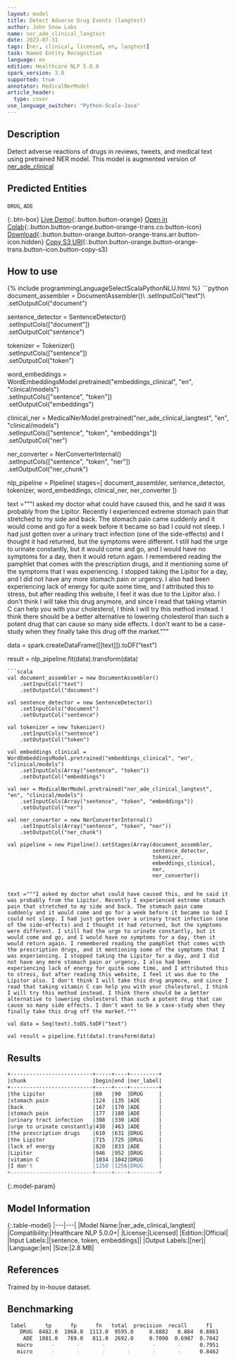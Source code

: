 ```yaml
---
layout: model
title: Detect Adverse Drug Events (langtest)
author: John Snow Labs
name: ner_ade_clinical_langtest
date: 2023-07-31
tags: [ner, clinical, licensed, en, langtest]
task: Named Entity Recognition
language: en
edition: Healthcare NLP 5.0.0
spark_version: 3.0
supported: true
annotator: MedicalNerModel
article_header:
  type: cover
use_language_switcher: "Python-Scala-Java"
---
```


## Description

Detect adverse reactions of drugs in reviews, tweets, and medical text using pretrained NER model. This model is augmented version of [ner_ade_clinical](https://nlp.johnsnowlabs.com/2021/04/01/ner_ade_clinical_en.html)

## Predicted Entities

`DRUG`, `ADE`

{:.btn-box}
[Live Demo](https://demo.johnsnowlabs.com/healthcare/ADE/){:.button.button-orange}
[Open in Colab](https://colab.research.google.com/github/JohnSnowLabs/spark-nlp-workshop/blob/master/tutorials/Certification_Trainings/Healthcare/16.Adverse_Drug_Event_ADE_NER_and_Classifier.ipynb){:.button.button-orange.button-orange-trans.co.button-icon}
[Download](https://s3.amazonaws.com/auxdata.johnsnowlabs.com/clinical/models/ner_ade_clinical_langtest_en_5.0.0_3.0_1690825306693.zip){:.button.button-orange.button-orange-trans.arr.button-icon.hidden}
[Copy S3 URI](s3://auxdata.johnsnowlabs.com/clinical/models/ner_ade_clinical_langtest_en_5.0.0_3.0_1690825306693.zip){:.button.button-orange.button-orange-trans.button-icon.button-copy-s3}

## How to use



<div class="tabs-box" markdown="1">
{% include programmingLanguageSelectScalaPythonNLU.html %}
```python
document_assembler = DocumentAssembler()\
    .setInputCol("text")\
    .setOutputCol("document")
         
sentence_detector = SentenceDetector()\
    .setInputCols(["document"])\
    .setOutputCol("sentence")

tokenizer = Tokenizer()\
    .setInputCols(["sentence"])\
    .setOutputCol("token")

word_embeddings = WordEmbeddingsModel.pretrained("embeddings_clinical", "en", "clinical/models")\
    .setInputCols(["sentence", "token"])\
    .setOutputCol("embeddings")

clinical_ner = MedicalNerModel.pretrained("ner_ade_clinical_langtest", "en", "clinical/models")\
    .setInputCols(["sentence", "token", "embeddings"])\
    .setOutputCol("ner")

ner_converter = NerConverterInternal()\
    .setInputCols(["sentence", "token", "ner"])\
    .setOutputCol("ner_chunk")
    
nlp_pipeline = Pipeline(
    stages=[
        document_assembler, 
        sentence_detector, 
        tokenizer, 
        word_embeddings, 
        clinical_ner, 
        ner_converter
    ])

text ="""I asked my doctor what could have caused this, and he said it was probably from the Lipitor. Recently I experienced extreme stomach pain that stretched to my side and back. The stomach pain came suddenly and it would come and go for a week before it became so bad I could not sleep. I had just gotten over a urinary tract infection (one of the side-effects) and I thought it had returned, but the symptoms were different. I still had the urge to urinate constantly, but it would come and go, and I would have no symptoms for a day, then it would return again. I remembered reading the pamphlet that comes with the prescription drugs, and it mentioning some of the symptoms that I was experiencing. I stopped taking the Lipitor for a day, and I did not have any more stomach pain or urgency. I also had been experiencing lack of energy for quite some time, and I attributed this to stress, but after reading this website, I feel it was due to the Lipitor also. I don't think I will take this drug anymore, and since I read that taking vitamin C can help you with your cholesterol, I think I will try this method instead. I think there should be a better alternative to lowering cholesterol than such a potent drug that can cause so many side effects. I don't want to be a case-study when they finally take this drug off the market."""

data = spark.createDataFrame([[text]]).toDF("text")

result = nlp_pipeline.fit(data).transform(data)
```
```scala
val document_assembler = new DocumentAssembler()
    .setInputCol("text")
    .setOutputCol("document")
         
val sentence_detector = new SentenceDetector()
    .setInputCols("document")
    .setOutputCol("sentence")

val tokenizer = new Tokenizer()
    .setInputCols("sentence")
    .setOutputCol("token")

val embeddings_clinical = WordEmbeddingsModel.pretrained("embeddings_clinical", "en", "clinical/models")
    .setInputCols(Array("sentence", "token"))
    .setOutputCol("embeddings")

val ner = MedicalNerModel.pretrained("ner_ade_clinical_langtest", "en", "clinical/models")
    .setInputCols(Array("sentence", "token", "embeddings"))
    .setOutputCol("ner")

val ner_converter = new NerConverterInternal()
 	.setInputCols(Array("sentence", "token", "ner"))
 	.setOutputCol("ner_chunk")

val pipeline = new Pipeline().setStages(Array(document_assembler, 
                                              sentence_detector, 
                                              tokenizer, 
                                              embeddings_clinical, 
                                              ner, 
                                              ner_converter))


text ="""I asked my doctor what could have caused this, and he said it was probably from the Lipitor. Recently I experienced extreme stomach pain that stretched to my side and back. The stomach pain came suddenly and it would come and go for a week before it became so bad I could not sleep. I had just gotten over a urinary tract infection (one of the side-effects) and I thought it had returned, but the symptoms were different. I still had the urge to urinate constantly, but it would come and go, and I would have no symptoms for a day, then it would return again. I remembered reading the pamphlet that comes with the prescription drugs, and it mentioning some of the symptoms that I was experiencing. I stopped taking the Lipitor for a day, and I did not have any more stomach pain or urgency. I also had been experiencing lack of energy for quite some time, and I attributed this to stress, but after reading this website, I feel it was due to the Lipitor also. I don't think I will take this drug anymore, and since I read that taking vitamin C can help you with your cholesterol, I think I will try this method instead. I think there should be a better alternative to lowering cholesterol than such a potent drug that can cause so many side effects. I don't want to be a case-study when they finally take this drug off the market."""

val data = Seq(text).toDS.toDF("text")

val result = pipeline.fit(data).transform(data)
```
</div>

## Results

```bash
+--------------------------+-----+----+---------+
|chunk                     |begin|end |ner_label|
+--------------------------+-----+----+---------+
|the Lipitor               |80   |90  |DRUG     |
|stomach pain              |124  |135 |ADE      |
|back                      |167  |170 |ADE      |
|stomach pain              |177  |188 |ADE      |
|urinary tract infection   |308  |330 |ADE      |
|urge to urinate constantly|438  |463 |ADE      |
|the prescription drugs    |610  |631 |DRUG     |
|the Lipitor               |715  |725 |DRUG     |
|lack of energy            |820  |833 |ADE      |
|Lipitor                   |946  |952 |DRUG     |
|vitamin C                 |1034 |1042|DRUG     |
|I don't                   |1250 |1256|DRUG     |
+--------------------------+-----+----+---------+
```

{:.model-param}
## Model Information

{:.table-model}
|---|---|
|Model Name:|ner_ade_clinical_langtest|
|Compatibility:|Healthcare NLP 5.0.0+|
|License:|Licensed|
|Edition:|Official|
|Input Labels:|[sentence, token, embeddings]|
|Output Labels:|[ner]|
|Language:|en|
|Size:|2.8 MB|

## References

Trained by in-house dataset.

## Benchmarking

```bash
 label      tp      fp      fn   total  precision  recall      f1  
    DRUG  8482.0  1068.0  1113.0  9595.0     0.8882   0.884  0.8861  
     ADE  1881.0   769.0   811.0  2692.0     0.7098  0.6987  0.7042  
   macro      -       -       -       -       -       -      0.7951
   micro      -       -       -       -       -       -      0.8462
```
